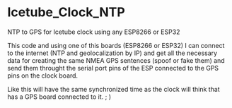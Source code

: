 # Icetube_Clock_NTP
NTP to GPS for Icetube clock using any ESP8266 or ESP32

This code and using one of this boards (ESP8266 or ESP32) I can connect to the internet (NTP and geolocalization by IP) and get all the necessary data for creating the same NMEA GPS sentences (spoof or fake them) and send them throught the serial port pins of the ESP connected to the GPS pins on the clock board.

Like this will have the same synchronized time as the clock will think that has a GPS board connected to it. ; )

